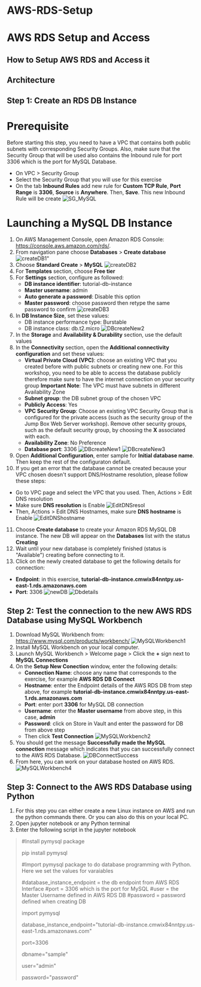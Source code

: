 # AWS-RDS-Setup
 # AWS RDS Setup and Access
 ## How to Setup AWS RDS and Access it
 ## Architecture


 ## Step 1: Create an RDS DB Instance
 # Prerequisite
 Before starting this step, you need to have a VPC that contains both public subnets with corresponding Security Groups.
 Also, make sure that the Security Group that will be used also contains the Inbound rule for port 3306 which is the port for MySQL Database.
 - On VPC > Security Group
 - Select the Security Group that you will use for this exercise
 - On the tab **Inbound Rules** add new rule for **Custom TCP Rule**, **Port Range** is **3306**, **Source** is **Anywhere**. Then, **Save**. This new Inbound Rule will be create
 ![SG_MySQL](https://user-images.githubusercontent.com/57285863/70044255-50b37b80-15c2-11ea-982d-6d971b39aa39.png)

 # Launching a MySQL DB Instance
 1. On AWS Management Console, open Amazon RDS Console: https://console.aws.amazon.com/rds/.
 2. From navigation pane choose **Databases** > **Create database**
 ![createDB1](https://user-images.githubusercontent.com/57285863/69810032-50df0000-11eb-11ea-8361-3f7ed54547aa.png)"
 3. Choose **Standard Create** > **MySQL**
 ![createDB2](https://user-images.githubusercontent.com/57285863/69810533-6acd1280-11ec-11ea-8eb0-6b180cba16b6.png)
 4. For **Templates** section, choose **Free tier**
 5. For **Settings** section, configure as followed:
    - **DB instance identifier**: tutorial-db-instance
    - **Master username**: admin
    - **Auto generate a password**: Disable this option
    - **Master password**: choose password then retype the same password to confirm
![createDB3](https://user-images.githubusercontent.com/57285863/69810966-5a696780-11ed-11ea-8da9-f2929aa1e80b.png)
6. In **DB Instance Size**, set these values:
   - DB instance performance type: Burstable
   - DB instance class: db.t2.micro
![DBcreateNew2](https://user-images.githubusercontent.com/57285863/70054100-24eec080-15d7-11ea-90a0-df26377c9a5b.png)
7. In the **Storage** and **Availability & Durability** section, use the default values
8. In the **Connectivity** section, open the **Additional connectivity configuration** and set these values:
   - **Virtual Private Cloud (VPC)**: choose an existing VPC that you created before with public subnets or creating new one. For this workshop, you need to be able to access the database publicly therefore make sure to have the internet connection on your security group
   **Important Note**: The VPC must have subnets in different Availability Zone
   - **Subnet group**: the DB subnet group of the chosen VPC
   - **Publicly Access**: Yes
   - **VPC Security Group**: Choose an existing VPC Security Group that is configured for the private access (such as the security group of the Jump Box Web Server workshop). Remove other security groups, such as the default security group, by choosing the **X** associated with each.
   - **Availability Zone**: No Preference
   - **Database port**: 3306
![DBcreateNew1](https://user-images.githubusercontent.com/57285863/70053964-e0fbbb80-15d6-11ea-8d7b-92a1bac5bf0c.png)
![DBcreateNew3](https://user-images.githubusercontent.com/57285863/70054038-04266b00-15d7-11ea-9e1a-a0c3de546871.png)
9. Open **Additional Configuration**, enter sample for **Initial database name**. Then keep the rest of the configuraton default.
10. If you get an error that the database cannot be created because your VPC chosen doesn't support DNS/Hostname resolution, please follow these steps:
   - Go to VPC page and select the VPC that you used. Then, Actions > Edit DNS resolution
   - Make sure **DNS resolution** is Enable
![EditDNSresol](https://user-images.githubusercontent.com/57285863/70037898-9fa7e380-15b7-11ea-860c-ddf2b9a9447c.png)
   - Then, Actions > Edit DNS Hostnames, make sure **DNS hostname** is Enable
![EditDNShostname](https://user-images.githubusercontent.com/57285863/70038015-dbdb4400-15b7-11ea-858f-cb87e8fbd2f7.png)
11. Choose **Create database** to create your Amazon RDS MySQL DB instance. The new DB will appear on the **Databases** list with the status **Creating**
12. Wait until your new database is completely finished (status is "Available") creating before connecting to it.
13. Click on the newly created database to get the following details for connection:
   - **Endpoint**: in this exercise, **tutorial-db-instance.cmwix84nntpy.us-east-1.rds.amazonaws.com**
   - **Port**: 3306
![newDB](https://user-images.githubusercontent.com/57285863/70038549-b569d880-15b8-11ea-9369-79b9d4fab28f.png)
![Dbdetails](https://user-images.githubusercontent.com/57285863/70038437-82bfe000-15b8-11ea-9c36-742dfa5464d1.png)

## Step 2: Test the connection to the new AWS RDS Database using MySQL Workbench
1. Download MySQL Workbench from: https://www.mysql.com/products/workbench/
![MySQLWorkbench1](https://user-images.githubusercontent.com/57285863/70038728-08439000-15b9-11ea-9728-9cc451d7eda3.png)
2. Install MySQL Workbench on your local computer.
3. Launch MySQL Workbench > Welcome page > Click the **+** sign next to **MySQL Connections**
4. On the **Setup New Conection** window, enter the following details:
   - **Connection Name**: choose any name that corresponds to the exercise, for example **AWS RDS DB Connect**
   - **Hostname**: enter the Endpoint details of the AWS RDS DB from step above, for example **tutorial-db-instance.cmwix84nntpy.us-east-1.rds.amazonaws.com**
   - **Port**: enter port **3306** for MySQL DB connection
   - **Username**: enter the **Master username** from above step, in this case, **admin**
   - **Password**: click on Store in Vault and enter the password for DB from above step
   - Then click **Test Connection**
![MySQLWorkbench2](https://user-images.githubusercontent.com/57285863/70039628-8bb1b100-15ba-11ea-94a9-a291860e2611.png)
5. You should get the message **Successfully made the MySQL connection** message which indicates that you can successfully connect to the AWS RDS Database.
![DBConnectSuccess](https://user-images.githubusercontent.com/57285863/70044441-ab4cd780-15c2-11ea-807f-c2b81cdb18c3.png)
6. From here, you can work on your database hosted on AWS RDS.
![MySQLWorkbench4](https://user-images.githubusercontent.com/57285863/70044572-e949fb80-15c2-11ea-864c-5cc4db93eaa8.png)

## Step 3: Connect to the AWS RDS Database using Python
1. For this step you can either create a new Linux instance on AWS and run the python commands there. Or you can also do this on your local PC.
2. Open jupyter notebook or any Python terminal
3. Enter the following script in the jupyter notebook

> #Install pymysql package
>
> pip install pymysql
>
> #Import pymysql package to do database programming with Python. Here we set the values for varaiables
>
> #database_instance_endpoint = the db endpoint from AWS RDS Interface
> #port = 3306 which is the port for MySQL
> #user = the Master Username defined in AWS RDS DB
> #password = password defined when creating DB
>
> import pymysql
>
> database_instance_endpoint="tutorial-db-instance.cmwix84nntpy.us-east-1.rds.amazonaws.com"
>
> port=3306
>
> dbname="sample"
>
> user="admin"
>
> password="password"

